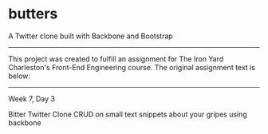 # butters
A Twitter clone built with Backbone and Bootstrap

----------------------------------

This project was created to fulfill an assignment for The Iron Yard Charleston's Front-End Engineering course. The original assignment text is below:

----------------------------------

Week 7, Day 3

Bitter Twitter Clone
CRUD on small text snippets about your gripes using backbone
